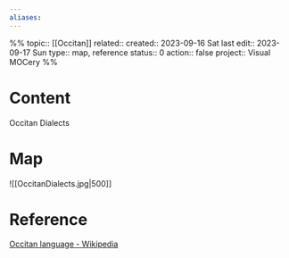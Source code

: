 ```yaml
---
aliases:
---
```

%%
topic:: [[Occitan]]
related:: 
created:: 2023-09-16 Sat 
last edit:: 2023-09-17 Sun
type:: map, reference
status:: 0
action:: false
project:: Visual MOCery
%%
# Content
Occitan Dialects
# Map
 
![[OccitanDialects.jpg|500]]
# Reference
[Occitan language - Wikipedia](https://en.wikipedia.org/wiki/Occitan_language)

